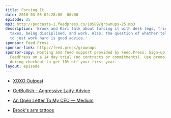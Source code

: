 ```yaml
---
title: Forcing It
date: 2016-03-05 02:28:00 -06:00
episode: 25
mp3: http://podcasts-1.feedpress.co/10589/grownups-25.mp3
description: 'Brook and Kari talk about forcing it with desk legs, friendships, love,
  taxes, being disciplined, and work. Also: the question of whether telling 20-somethings
  to just work hard is good advice.'
sponsor: Feed.Press
sponsor-link: http://feed.press/grownups
sponsor-copy: Hosting and feed support provided by Feed.Press. Sign-up today and try
  FeedPress on a 14 day trial (no contracts or commitments). Use promo code grownups
  during checkout to get 10% off your first year.
layout: episode
---
```


* [XOXO Outpost][1]

* [GetBullish – Aggressive Lady-Advice][2]

* [An Open Letter To My CEO — Medium][3]

* [Brook's arm tattoos][4]

[1]: http://outpostpdx.com/
[2]: http://www.getbullish.com/
[3]: https://medium.com/@taliajane/an-open-letter-to-my-ceo-fb73df021e7a#.bi43xzwgw
[4]: https://twitter.com/brookshelley/status/705640921765797888
